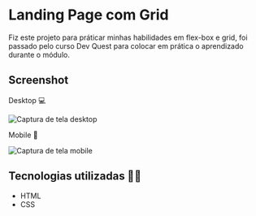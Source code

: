 # Landing Page com Grid

Fiz este projeto para práticar minhas habilidades em flex-box e grid, foi passado pelo curso Dev Quest para colocar em prática o aprendizado durante o módulo.

## Screenshot 
Desktop 💻

<img src="./src/images/Gravação landing page desktop.gif" alt="Captura de tela desktop">

Mobile 📱

<img src="./src/images/Gravação landing page mobile.gif" alt="Captura de tela mobile">

## Tecnologias utilizadas 👨‍💻
- HTML
- CSS
